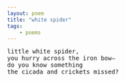 ```yaml
---
layout: poem
title: "white spider"
tags: 
    - poems
---
```


<pre class="stanza">
little white spider,
you hurry across the iron bow&mdash;
do you know something
the cicada and crickets missed?
</pre> 